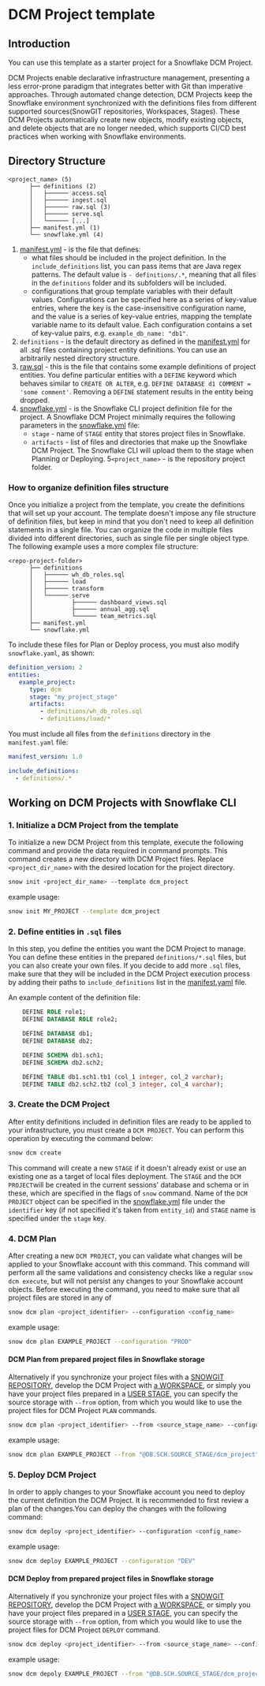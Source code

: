 # DCM Project template

## Introduction

You can use this template as a starter project for a Snowflake DCM Project.

DCM Projects enable declarative infrastructure management, presenting a less error-prone paradigm
that integrates better with Git than imperative approaches. Through automated change detection, DCM
Projects keep the Snowflake environment synchronized with the definitions files from different supported
sources(SnowGIT repositories, Workspaces, Stages). These DCM Projects automatically create new objects,
modify existing objects, and delete objects that are no longer needed, which supports CI/CD best
practices when working with Snowflake environments.

## Directory Structure

```
<project_name> (5)
      ├── definitions (2)
      │   ├────── access.sql
      │   ├────── ingest.sql
      │   ├────── raw.sql (3)
      │   ├────── serve.sql
      │   └────── [...]
      ├── manifest.yml (1)
      └── snowflake.yml (4)
```

1. [manifest.yml][manifest] - is the file that defines:
    * what files should be included in the project definition. In the `include_definitions` list, you can pass items that are Java regex patterns. The default value is `- definitions/.*`, meaning that all files in the `definitions` folder and its subfolders will be included.
    * configurations that group template variables with their default values. Configurations can be specified here as a series of key-value entries, where the key is the case-insensitive configuration name, and the value is a series of key-value entries, mapping the template variable name to its default value. Each configuration contains a set of key-value pairs, e.g. `example_db_name: "db1"`.
2. `definitions` - is the default directory as defined in the [manifest.yml][manifest] for all .sql files containing project entity definitions. You can use an arbitrarily nested directory structure.
3. [raw.sql][raw.sql] - this is the file that contains some example definitions of project entities. You define particular entities with a `DEFINE` keyword which behaves similar to `CREATE OR ALTER`, e.g. `DEFINE DATABASE d1 COMMENT = 'some comment'`. Removing a `DEFINE` statement results in the entity being dropped.
4. [snowflake.yml][snowflake] - is the Snowflake CLI project definition file for the project. A Snowflake DCM Project minimally requires the following parameters in the [snowflake.yml][snowflake] file:
    * `stage` - name of `STAGE` entity that stores project files in Snowflake.
    * `artifacts` - list of files and directories that make up the Snowflake DCM Project. The Snowflake CLI will upload them to the stage when Planning or Deploying.
5`<project_name>` - is the repository project folder.

### How to organize definition files structure

Once you initialize a project from the template, you create the definitions that will set up your
account. The template doesn't impose any file structure of definition files, but keep in mind that you
don't need to keep all definition statements in a single file. You can organize the code in multiple
files divided into different directories, such as single file per single object type. The following
example uses a more complex file structure:

```
<repo-project-folder>
      ├── definitions
      │   ├────── wh_db_roles.sql
      │   ├────── load
      │   ├────── transform
      │   └────── serve
      │           ├────── dashboard_views.sql
      │           ├────── annual_agg.sql
      │           └────── team_metrics.sql
      ├── manifest.yml
      └── snowflake.yml
```

To include these files for Plan or Deploy process, you must also modify `snowflake.yaml`, as shown:

```yaml
definition_version: 2
entities:
   example_project:
      type: dcm
      stage: "my_project_stage"
      artifacts:
         - definitions/wh_db_roles.sql
         - definitions/load/*
```

You must include all files from the `definitions` directory in the `manifest.yaml` file:

```yaml
manifest_version: 1.0

include_definitions:
  - definitions/.*
```

## Working on DCM Projects with Snowflake CLI

### 1. Initialize a DCM Project from the template

To initialize a new DCM Project from this template, execute the following command and provide the
data required in command prompts. This command creates a new directory with DCM Project files.
Replace `<project_dir_name>` with the desired location for the project directory.

```bash
snow init <project_dir_name> --template dcm_project
```

example usage:

```bash
snow init MY_PROJECT --template dcm_project
```

### 2. Define entities in `.sql` files

In this step, you define the entities you want the DCM Project to manage. You can define these entities
in the prepared `definitions/*.sql` files, but you can also create your own files. If you
decide to add more `.sql` files, make sure that they will be included in the DCM Project execution process
by adding their paths to `include_definitions` list in the [manifest.yaml][manifest] file.

An example content of the definition file:
```sql
    DEFINE ROLE role1;
    DEFINE DATABASE ROLE role2;

    DEFINE DATABASE db1;
    DEFINE DATABASE db2;

    DEFINE SCHEMA db1.sch1;
    DEFINE SCHEMA db2.sch2;

    DEFINE TABLE db1.sch1.tb1 (col_1 integer, col_2 varchar);
    DEFINE TABLE db2.sch2.tb2 (col_3 integer, col_4 varchar);
```

### 3. Create the DCM Project

After entity definitions included in definition files are ready to be applied to your infrastructure,
you must create a `DCM PROJECT`. You can perform this operation by executing the command below:

```bash
snow dcm create
```

This command will create a new `STAGE` if it doesn't already exist or use an existing one as a target
of local files deployment. The `STAGE` and the `DCM PROJECT`will be created in the current sessions'
database and schema or in these, which are specified in the flags of `snow` command. Name of the
`DCM PROJECT` object can be specified in the [snowflake.yml][snowflake] file under the `identifier` key
(if not specified it's taken from `entity_id`) and `STAGE` name is specified under the `stage` key.

### 4. DCM Plan

After creating a new `DCM PROJECT`, you can validate what changes will be applied to your Snowflake
account with this command. This command will perform all the same validations and consistency checks
like a regular `snow dcm execute`, but will not persist any changes to your Snowflake account objects.
Before executing the command, you need to make sure that all project files are stored in any of

```bash
snow dcm plan <project_identifier> --configuration <config_name>
```

example usage:

```bash
snow dcm plan EXAMPLE_PROJECT --configuration "PROD"
```

#### DCM Plan from prepared project files in Snowflake storage

Alternatively if you synchronize your project files with a [SNOWGIT REPOSITORY][snowgit_docs], develop
the DCM Project with [a WORKSPACE][workspaces_docs], or simply you have your project files prepared in
a [USER STAGE][stages_docs], you can specify the source storage with `--from` option, from which you
would like to use the project files for DCM Project `PLAN` commands.

```bash
snow dcm plan <project_identifier> --from <source_stage_name> --configuration <config_name>
```

example usage:

```bash
snow dcm plan EXAMPLE_PROJECT --from "@DB.SCH.SOURCE_STAGE/dcm_project" --configuration "PROD"
```

### 5. Deploy DCM Project

In order to apply changes to your Snowflake account you need to deploy the current definition
the DCM Project. It is recommended to first review a plan of the changes.You can deploy the changes
with the following command:

```bash
snow dcm deploy <project_identifier> --configuration <config_name>
```

example usage:

```bash
snow dcm deploy EXAMPLE_PROJECT --configuration "DEV"
```

#### DCM Deploy from prepared project files in Snowflake storage

Alternatively if you synchronize your project files with a [SNOWGIT REPOSITORY][snowgit_docs], develop
the DCM Project with [a WORKSPACE][workspaces_docs], or simply you have your project files prepared in
a [USER STAGE][stages_docs], you can specify the source storage with `--from` option, from which you
would like to use the project files for DCM Project `DEPLOY` command.

```bash
snow dcm deploy <project_identifier> --from <source_stage_name> --configuration <config_name>
```

example usage:

```bash
snow dcm depoly EXAMPLE_PROJECT --from "@DB.SCH.SOURCE_STAGE/dcm_project" --configuration "PROD"
```

[manifest]: ./manifest.yml
[snowflake]: ./snowflake.yml
[raw.sql]: ./definitions/raw.sql
[template]: ./template.yml
[workspaces_docs]: https://docs.snowflake.com/en/user-guide/ui-snowsight/workspaces
[stages_docs]: https://docs.snowflake.com/en/user-guide/data-load-local-file-system-create-stage
[snowgit_docs]: https://docs.snowflake.com/en/developer-guide/git/git-overview
